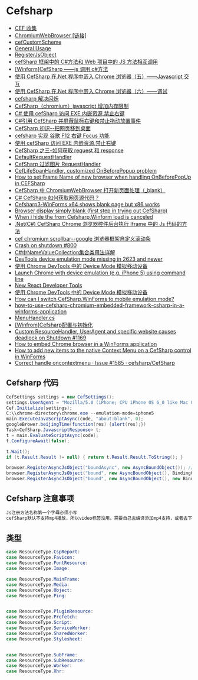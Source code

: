 # Cefsharp

- [CEF 收集](https://www.cnblogs.com/bycnboy/category/1216694.html)
- [ChromiumWebBrowser [链接]](https://www.cnblogs.com/bycnboy/p/9050496.html)
- [cefCustomScheme](https://github.com/cefsharp/CefSharp/blob/master/CefSharp.Example/CefExample.cs)
- [General Usage](https://github.com/cefsharp/CefSharp/wiki/General-Usage/156732a0d567915551b9e162d93067fa23cf89e3)
- [RegisterJsObject](https://github.com/cefsharp/CefSharp/wiki/General-Usage/156732a0d567915551b9e162d93067fa23cf89e3#registerjsobject)
- [cefSharp 框架中的 C#方法和 Web 项目中的 JS 方法相互调用](https://blog.csdn.net/weixin_42434300/article/details/81901217)
- [[Winform]CefSharp ——js 调用 c#方法](https://www.cnblogs.com/wolf-sun/p/6932977.html)
- [使用 CefSharp 在.Net 程序中嵌入 Chrome 浏览器（五）——Javascript 交互](https://www.cnblogs.com/TianFang/p/9902795.html)
- [使用 CefSharp 在.Net 程序中嵌入 Chrome 浏览器（六）——调试](https://www.cnblogs.com/TianFang/p/9906786.html)
- [cefsharp 解决闪烁](https://www.cnblogs.com/tianciliangen/p/7641470.html)
- [CefSharp（chromium）javascript 增加内存限制](https://cloud.tencent.com/developer/ask/208342)
- [C# 使用 cefSharp 访问 EXE 内嵌资源,禁止右键](http://www.261k.com/post/20180512081138.html)
- [C#引用 CefSharp 并屏蔽鼠标右键和禁止拖动放置事件](https://blog.csdn.net/u013564470/article/details/78339957)
- [CefSharp 初识--把网页移到桌面](https://www.cnblogs.com/stoneniqiu/p/5089986.html)
- [cefsharp 实现 谷歌 F12 右键 Focus 功能](https://bbs.csdn.net/topics/392375553)
- [使用 cefSharp 访问 EXE 内嵌资源,禁止右键](http://www.261k.com/post/20180512081138.html)
- [CefSharp 之三-如何获取 request 和 response](https://blog.csdn.net/u011412226/article/details/50916632)
- [DefaultRequestHandler](https://github.com/cefsharp/CefSharp/blob/bef5dd37c4617714729042855120724279501f80/CefSharp/Handler/DefaultRequestHandler.cs)
- [CefSharp 过滤图片 RequestHandler](https://blog.csdn.net/qq_34061547/article/details/82390279)
- [CefLifeSpanHandler, customized OnBeforePopup problem](https://bitbucket.org/chromiumembedded/cef/issues/1949/)
- [How to set Frame Name of new browser when handling OnBeforePopUp in CEFSharp](https://stackoverflow.com/questions/40408695/how-to-set-frame-name-of-new-browser-when-handling-onbeforepopup-in-cefsharp)
- [CefSharp 中 ChromiumWebBrowser 打开新页面处理（\_blank）](https://blog.csdn.net/lanwilliam/article/details/79640954)
- [C# CefSharp 如何获取网页源代码？](https://ask.csdn.net/questions/388563)
- [Cefsharp3-WinForms x64 shows blank page but x86 works](https://stackoverflow.com/questions/40553140/cefsharp3-winforms-x64-shows-blank-page-but-x86-works)
- [Browser display simply blank (first step in trying out CefSharp)](https://github.com/cefsharp/CefSharp/issues/1870)
- [When i hide the from Cefsharp.Winform load is canceled](https://stackoverflow.com/questions/43511259/when-i-hide-the-from-cefsharp-winform-load-is-canceled)
- [.Net(C#) CefSharp Chrome 浏览器控件后台执行 Iframe 中的 Js 代码的方法](https://www.cjavapy.com/article/153/)
- [cef chromium scrollbar--google 浏览器框架自定义滚动条](http://www.voidcn.com/article/p-krdsgwci-ber.html)
- [Crash on shutdown #800](https://github.com/cefsharp/CefSharp/issues/800)
- [C#中NameValueCollection集合类用法详解](https://blog.csdn.net/u011966339/article/details/80911091)
- [DevTools device emulation mode missing in 2623 and newer](https://bitbucket.org/chromiumembedded/cef/issues/1992/devtools-device-emulation-mode-missing-in)
- [使用 Chrome DevTools 中的 Device Mode 模拟移动设备](https://developers.google.com/web/tools/chrome-devtools/device-mode/?utm_source=dcc&utm_medium=redirect&utm_campaign=2016q3)
- [Launch Chrome with device emulation (e.g. iPhone 5) using command line](https://groups.google.com/forum/#!topic/google-chrome-developer-tools/mKDeMepwdgE)
- [New React Developer Tools](https://reactjs.org/blog/2015/09/02/new-react-developer-tools.html#installation)
- [使用 Chrome DevTools 中的 Device Mode 模拟移动设备](https://developers.google.com/web/tools/chrome-devtools/device-mode/?utm_source=dcc&utm_medium=redirect&utm_campaign=2016q3)
- [How can I switch CefSharp.WinForms to mobile emulation mode?](https://bitbucket.org/chromiumembedded/cef/issues/2599/how-can-i-switch-cefsharpwinforms-to)
- [how-to-use-cefsharp-chromium-embedded-framework-csharp-in-a-winforms-application](https://ourcodeworld.com/articles/read/173/how-to-use-cefsharp-chromium-embedded-framework-csharp-in-a-winforms-application)
- [MenuHandler.cs](https://github.com/cefsharp/CefSharp/blob/master/CefSharp.WinForms.Example/Handlers/MenuHandler.cs)
- [[Winfrom]Cefsharp配置与初始化](https://www.cnblogs.com/wolf-sun/p/7168952.html)
- [Custom ResourceHandler, UserAgent and specific website causes deadlock on Shutdown #1169](https://github.com/cefsharp/CefSharp/issues/1169)
- [How to embed Chrome browser in a WinForms application](https://www.telerik.com/support/kb/winforms/details/how-to-embed-chrome-browser-in-a-winforms-application)
- [How to add new items to the native Context Menu on a CefSharp control in WinForms](https://ourcodeworld.com/articles/read/449/how-to-add-new-items-to-the-native-context-menu-on-a-cefsharp-control-in-winforms)
- [Correct handle oncontextmenu · Issue #1585 · cefsharp/CefSharp](https://github.com/cefsharp/CefSharp/issues/1585)

## Cefsharp 代码

```c#
CefSettings settings = new CefSettings();
settings.UserAgent = "Mozilla/5.0 (iPhone; CPU iPhone OS 6_0 like Mac OS X) AppleWebKit/536.26 (KHTML, like Gecko) Version/6.0 Mobile/10A5376e Safari/8536.25";
Cef.Initialize(settings);
C:\\chrome-directory\chrome.exe --emulation-mode=iphone5
main.ExecuteJavaScriptAsync(code, "about:blank", 0);
googleBrower.beijingTime(function(res) {alert(res);})
Task<CefSharp.JavascriptResponse> t;
t = main.EvaluateScriptAsync(code);
t.ConfigureAwait(false);

t.Wait();
if (t.Result.Result != null) { return t.Result.Result.ToString(); }

browser.RegisterAsyncJsObject("boundAsync", new AsyncBoundObject()); //Standard object rego
browser.RegisterAsyncJsObject("bound", new AsyncBoundObject(), BindingOptions.DefaultBinder); //Use the default binder to serialize values into complex objects
browser.RegisterAsyncJsObject("bound", new AsyncBoundObject(), new BindingOptions { CamelCaseJavascriptNames = false, Binder = new MyCustomBinder() }); //No camelcase of names and specify a default binder

```

## Cefsharp 注意事项

```c#
Js注册方法名称第一个字母必须小写
cefSharp默认不支持mp4播放，所以video标签没用，需要自己去编译添加mp4支持，或者去下载别人编译好的
```

## 类型

```c#
case ResourceType.CspReport:
case ResourceType.Favicon:
case ResourceType.FontResource:
case ResourceType.Image:

case ResourceType.MainFrame:
case ResourceType.Media:
case ResourceType.Object:
case ResourceType.Ping:


case ResourceType.PluginResource:
case ResourceType.Prefetch:
case ResourceType.Script:
case ResourceType.ServiceWorker:
case ResourceType.SharedWorker:
case ResourceType.Stylesheet:


case ResourceType.SubFrame:
case ResourceType.SubResource:
case ResourceType.Worker:
case ResourceType.Xhr:
```
